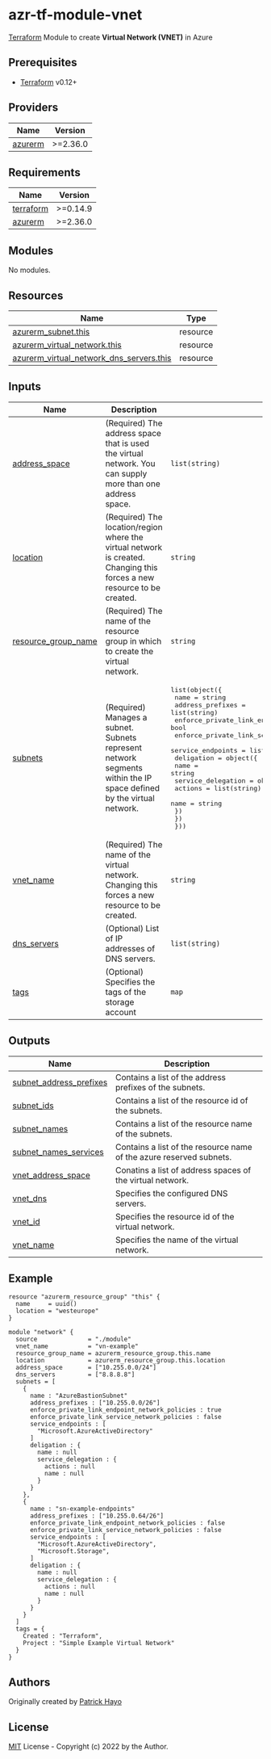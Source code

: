 # azr-tf-module-vnet

[Terraform](https://www.terraform.io) Module to create **Virtual Network (VNET)** in Azure

<!-- BEGIN_TF_DOCS -->
## Prerequisites

- [Terraform](https://releases.hashicorp.com/terraform/) v0.12+

## Providers

| Name | Version |
|------|---------|
| <a name="provider_azurerm"></a> [azurerm](#provider\_azurerm) | >=2.36.0 |

## Requirements

| Name | Version |
|------|---------|
| <a name="requirement_terraform"></a> [terraform](#requirement\_terraform) | >=0.14.9 |
| <a name="requirement_azurerm"></a> [azurerm](#requirement\_azurerm) | >=2.36.0 |

## Modules

No modules.

## Resources

| Name | Type |
|------|------|
| [azurerm_subnet.this](https://registry.terraform.io/providers/hashicorp/azurerm/latest/docs/resources/subnet) | resource |
| [azurerm_virtual_network.this](https://registry.terraform.io/providers/hashicorp/azurerm/latest/docs/resources/virtual_network) | resource |
| [azurerm_virtual_network_dns_servers.this](https://registry.terraform.io/providers/hashicorp/azurerm/latest/docs/resources/virtual_network_dns_servers) | resource |

## Inputs

| Name | Description | Type | Default | Required |
|------|-------------|------|---------|:--------:|
| <a name="input_address_space"></a> [address\_space](#input\_address\_space) | (Required) The address space that is used the virtual network. You can supply more than one address space. | `list(string)` | n/a | yes |
| <a name="input_location"></a> [location](#input\_location) | (Required) The location/region where the virtual network is created. Changing this forces a new resource to be created. | `string` | n/a | yes |
| <a name="input_resource_group_name"></a> [resource\_group\_name](#input\_resource\_group\_name) | (Required) The name of the resource group in which to create the virtual network. | `string` | n/a | yes |
| <a name="input_subnets"></a> [subnets](#input\_subnets) | (Required) Manages a subnet. Subnets represent network segments within the IP space defined by the virtual network. | <pre>list(object({<br>    name                                           = string<br>    address_prefixes                               = list(string)<br>    enforce_private_link_endpoint_network_policies = bool<br>    enforce_private_link_service_network_policies  = bool<br>    service_endpoints                              = list(string)<br>    deligation = object({<br>      name = string<br>      service_delegation = object({<br>        actions = list(string)<br>        name    = string<br>      })<br>    })<br>  }))</pre> | n/a | yes |
| <a name="input_vnet_name"></a> [vnet\_name](#input\_vnet\_name) | (Required) The name of the virtual network. Changing this forces a new resource to be created. | `string` | n/a | yes |
| <a name="input_dns_servers"></a> [dns\_servers](#input\_dns\_servers) | (Optional) List of IP addresses of DNS servers. | `list(string)` | `null` | no |
| <a name="input_tags"></a> [tags](#input\_tags) | (Optional) Specifies the tags of the storage account | `map` | `{}` | no |

## Outputs

| Name | Description |
|------|-------------|
| <a name="output_subnet_address_prefixes"></a> [subnet\_address\_prefixes](#output\_subnet\_address\_prefixes) | Contains a list of the address prefixes of the subnets. |
| <a name="output_subnet_ids"></a> [subnet\_ids](#output\_subnet\_ids) | Contains a list of the resource id of the subnets. |
| <a name="output_subnet_names"></a> [subnet\_names](#output\_subnet\_names) | Contains a list of the resource name of the subnets. |
| <a name="output_subnet_names_services"></a> [subnet\_names\_services](#output\_subnet\_names\_services) | Contains a list of the resource name of the azure reserved subnets. |
| <a name="output_vnet_address_space"></a> [vnet\_address\_space](#output\_vnet\_address\_space) | Conatins a list of address spaces of the virtual network. |
| <a name="output_vnet_dns"></a> [vnet\_dns](#output\_vnet\_dns) | Specifies the configured DNS servers. |
| <a name="output_vnet_id"></a> [vnet\_id](#output\_vnet\_id) | Specifies the resource id of the virtual network. |
| <a name="output_vnet_name"></a> [vnet\_name](#output\_vnet\_name) | Specifies the name of the virtual network. |

## Example

```hcl
resource "azurerm_resource_group" "this" {
  name     = uuid()
  location = "westeurope"
}

module "network" {
  source              = "./module"
  vnet_name           = "vn-example"
  resource_group_name = azurerm_resource_group.this.name
  location            = azurerm_resource_group.this.location
  address_space       = ["10.255.0.0/24"]
  dns_servers         = ["8.8.8.8"]
  subnets = [
    {
      name : "AzureBastionSubnet"
      address_prefixes : ["10.255.0.0/26"]
      enforce_private_link_endpoint_network_policies : true
      enforce_private_link_service_network_policies : false
      service_endpoints : [
        "Microsoft.AzureActiveDirectory"
      ]
      deligation : {
        name : null
        service_delegation : {
          actions : null
          name : null
        }
      }
    },
    {
      name : "sn-example-endpoints"
      address_prefixes : ["10.255.0.64/26"]
      enforce_private_link_endpoint_network_policies : false
      enforce_private_link_service_network_policies : false
      service_endpoints : [
        "Microsoft.AzureActiveDirectory",
        "Microsoft.Storage",
      ]
      deligation : {
        name : null
        service_delegation : {
          actions : null
          name : null
        }
      }
    }
  ]
  tags = {
    Created : "Terraform",
    Project : "Simple Example Virtual Network"
  }
}
```


<!-- END_TF_DOCS -->
## Authors

Originally created by [Patrick Hayo](http://github.com/patrickhayo)

## License

[MIT](LICENSE) License - Copyright (c) 2022 by the Author.
